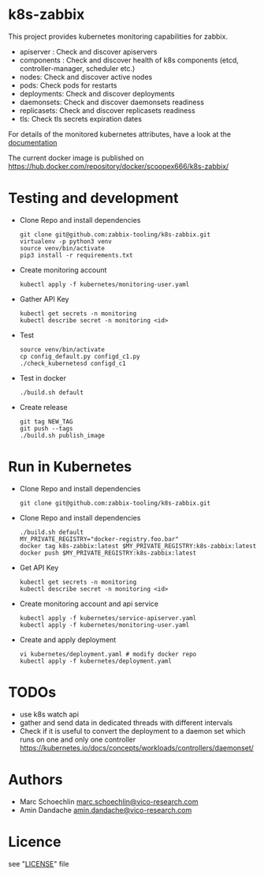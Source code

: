 k8s-zabbix
=================

This project provides kubernetes monitoring capabilities for zabbix.

* apiserver : Check and discover apiservers
* components : Check and discover health of k8s components (etcd, controller-manager, scheduler etc.)
* nodes: Check and discover active nodes
* pods: Check pods for restarts
* deployments: Check and discover deployments
* daemonsets: Check and discover daemonsets readiness
* replicasets: Check and discover replicasets readiness
* tls: Check tls secrets expiration dates

For details of the monitored kubernetes attributes, have a look at the [documentation](http://htmlpreview.github.io/?https://github.com/zabbix-tooling/k8s-zabbix/blob/master/template/documentation/custom_service_kubernetes.html)

The current docker image is published on https://hub.docker.com/repository/docker/scoopex666/k8s-zabbix/

Testing and development
=======================


* Clone Repo and install dependencies
  ```
  git clone git@github.com:zabbix-tooling/k8s-zabbix.git
  virtualenv -p python3 venv
  source venv/bin/activate
  pip3 install -r requirements.txt
  ```
* Create monitoring account
  ```
  kubectl apply -f kubernetes/monitoring-user.yaml
  ```
* Gather API Key
  ```
  kubectl get secrets -n monitoring
  kubectl describe secret -n monitoring <id>
  ```
* Test
  ```
  source venv/bin/activate
  cp config_default.py configd_c1.py
  ./check_kubernetesd configd_c1
  ```
* Test in docker
  ```
  ./build.sh default
  ```
* Create release
  ```
  git tag NEW_TAG
  git push --tags
  ./build.sh publish_image
  ```
Run in Kubernetes
=================

* Clone Repo and install dependencies
  ```
  git clone git@github.com:zabbix-tooling/k8s-zabbix.git
  ```
* Clone Repo and install dependencies
  ```
  ./build.sh default
  MY_PRIVATE_REGISTRY="docker-registry.foo.bar"
  docker tag k8s-zabbix:latest $MY_PRIVATE_REGISTRY:k8s-zabbix:latest
  docker push $MY_PRIVATE_REGISTRY:k8s-zabbix:latest
  ```
* Get API Key
  ```
  kubectl get secrets -n monitoring
  kubectl describe secret -n monitoring <id>
  ```
* Create monitoring account and api service
  ```
  kubectl apply -f kubernetes/service-apiserver.yaml
  kubectl apply -f kubernetes/monitoring-user.yaml
  ```
* Create and apply deployment
  ```
  vi kubernetes/deployment.yaml # modify docker repo
  kubectl apply -f kubernetes/deployment.yaml
  ```

TODOs
=====

- use k8s watch api 
- gather and send data in dedicated threads with different intervals
- Check if it is useful to convert the deployment to a daemon set which runs on one and only one controller
  https://kubernetes.io/docs/concepts/workloads/controllers/daemonset/

Authors
=======

- Marc Schoechlin <marc.schoechlin@vico-research.com>
- Amin Dandache <amin.dandache@vico-research.com>

Licence
=======

see "[LICENSE](./LICENSE)" file
